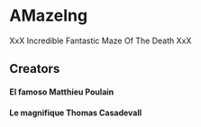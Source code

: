 # AMazeIng
XxX Incredible Fantastic Maze Of The Death XxX

## Creators
#### El famoso Matthieu Poulain
#### Le magnifique Thomas Casadevall
